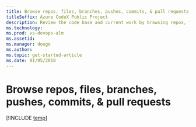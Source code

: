 ```yaml
---
title: Browse repos, files, branches, pushes, commits, & pull requests 
titleSuffix: Azure CodeX Public Project
description: Review the code base and current work by browsing repos, files, branches, pushes, commits, & pull requests 
ms.technology: 
ms.prod: vs-devops-alm
ms.assetid: 
ms.manager: douge
ms.author:  
ms.topic: get-started-article
ms.date: 01/05/2018
---
```


# Browse repos, files, branches, pushes, commits, & pull requests 

[!INCLUDE [temp](_shared/version-public-projects.md)] 

 


 